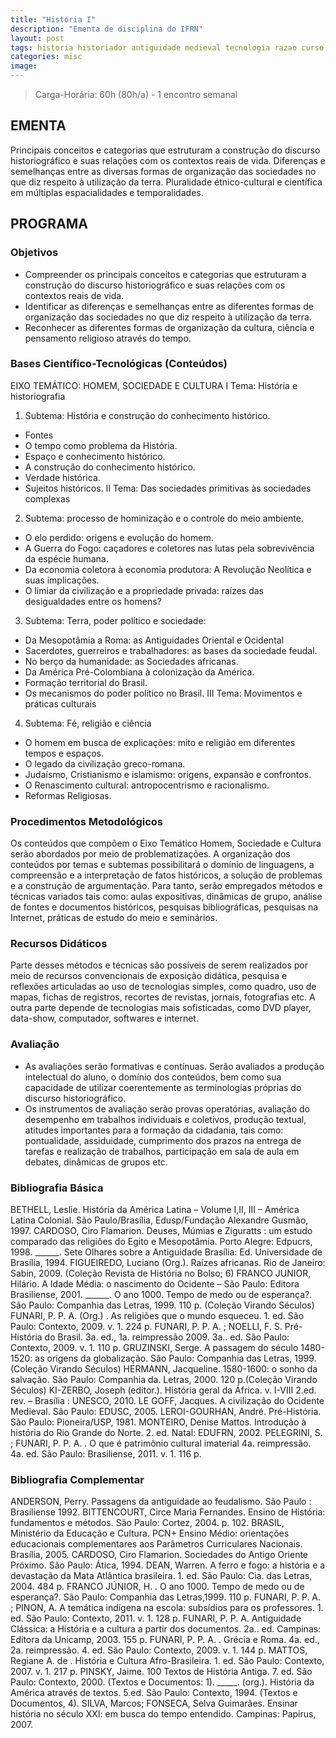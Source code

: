 ```yaml
---
title: "História I"
description: "Ementa de disciplina do IFRN"
layout: post
tags: historia historiador antiguidade medieval tecnologia razao curso ifrn history metodo cientifico religiao acao
categories: misc
image:
---
```


> Carga-Horária: 60h (80h/a) - 1 encontro semanal

## EMENTA

Principais conceitos e categorias que estruturam a construção do discurso historiográfico e suas relações com os contextos reais de vida. Diferenças e semelhanças entre as diversas formas de organização das sociedades no que diz respeito à utilização da terra. Pluralidade étnico-cultural e científica em múltiplas espacialidades e temporalidades.

## PROGRAMA

### Objetivos

- Compreender os principais conceitos e categorias que estruturam a construção do discurso historiográfico e suas relações com os contextos reais de vida.
- Identificar as diferenças e semelhanças entre as diferentes formas de organização das sociedades no que diz respeito à utilização da terra.
- Reconhecer as diferentes formas de organização da cultura, ciência e pensamento religioso através do tempo.

### Bases Científico-Tecnológicas (Conteúdos)

EIXO TEMÁTICO: HOMEM, SOCIEDADE E CULTURA
I Tema: História e historiografia
1. Subtema: História e construção do conhecimento histórico.
- Fontes
- O tempo como problema da História.
- Espaço e conhecimento histórico.
- A construção do conhecimento histórico.
- Verdade histórica.
- Sujeitos históricos.
II Tema: Das sociedades primitivas às sociedades complexas
2. Subtema: processo de hominização e o controle do meio ambiente.
- O elo perdido: origens e evolução do homem.
- A Guerra do Fogo: caçadores e coletores nas lutas pela sobrevivência da espécie humana.
- Da economia coletora à economia produtora: A Revolução Neolítica e suas implicações.
- O limiar da civilização e a propriedade privada: raízes das desigualdades entre os homens?
3. Subtema: Terra, poder político e sociedade:
- Da Mesopotâmia a Roma: as Antiguidades Oriental e Ocidental
- Sacerdotes, guerreiros e trabalhadores: as bases da sociedade feudal.
- No berço da humanidade: as Sociedades africanas.
- Da América Pré-Colombiana à colonização da América.
- Formação territorial do Brasil.
- Os mecanismos do poder político no Brasil.
III Tema: Movimentos e práticas culturais
4. Subtema: Fé, religião e ciência
- O homem em busca de explicações: mito e religião em diferentes tempos e espaços.
- O legado da civilização greco-romana.
- Judaísmo, Cristianismo e islamismo: origens, expansão e confrontos.
- O Renascimento cultural: antropocentrismo e racionalismo.
- Reformas Religiosas.

### Procedimentos Metodológicos

Os conteúdos que compõem o Eixo Temático Homem, Sociedade e Cultura serão abordados por meio de problematizações. A organização dos conteúdos por temas e subtemas possibilitará o domínio de linguagens, a compreensão e a interpretação de fatos históricos, a solução de problemas e a construção de argumentação. Para tanto, serão empregados métodos e técnicas variados tais como: aulas expositivas, dinâmicas de grupo, análise de fontes e documentos históricos, pesquisas bibliográficas, pesquisas na Internet, práticas de estudo do meio e seminários.

### Recursos Didáticos

Parte desses métodos e técnicas são possíveis de serem realizados por meio de recursos convencionais de exposição didática, pesquisa e reflexões articuladas ao uso de tecnologias simples, como quadro, uso de mapas, fichas de registros, recortes de revistas, jornais, fotografias etc. A outra parte depende de tecnologias mais sofisticadas, como DVD player, data-show, computador, softwares e internet.

### Avaliação

- As avaliações serão formativas e contínuas. Serão avaliados a produção intelectual do aluno, o domínio dos conteúdos, bem como sua capacidade de utilizar coerentemente as terminologias próprias do discurso historiográfico.
- Os instrumentos de avaliação serão provas operatórias, avaliação do desempenho em trabalhos individuais e coletivos, produção textual, atitudes importantes para a formação da cidadania, tais como: pontualidade, assiduidade, cumprimento dos prazos na entrega de tarefas e realização de trabalhos, participação em sala de aula em debates, dinâmicas de grupos etc.

### Bibliografia Básica

BETHELL, Leslie. História da América Latina – Volume I,II, III – América Latina Colonial. São Paulo/Brasília, Edusp/Fundação Alexandre Gusmão, 1997.
CARDOSO, Ciro Flamarion. Deuses, Múmias e Ziguratts : um estudo comparado das religiões do Egito e Mesopotâmia. Porto Alegre: Edpucrs, 1998.
______. Sete Olhares sobre a Antiguidade Brasília: Ed. Universidade de Brasília, 1994.
FIGUEIREDO, Luciano (Org.). Raízes africanas. Rio de Janeiro: Sabin, 2009. (Coleção Revista de História no Bolso; 6)
FRANCO JUNIOR, Hilário. A Idade Média: o nascimento do Ocidente – São Paulo: Editora Brasiliense, 2001.
______. O ano 1000. Tempo de medo ou de esperança?. São Paulo: Companhia das Letras, 1999. 110 p. (Coleção Virando Séculos)
FUNARI, P. P. A. (Org.) . As religiões que o mundo esqueceu. 1. ed. São Paulo: Contexto, 2009. v. 1. 224 p.
FUNARI, P. P. A. ; NOELLI, F. S. Pré-História do Brasil. 3a. ed., 1a. reimpressão 2009. 3a.. ed. São Paulo: Contexto, 2009. v. 1. 110 p.
GRUZINSKI, Serge. A passagem do século 1480-1520: as origens da globalização. São Paulo: Companhia das Letras, 1999. (Coleção Virando Séculos)
HERMANN, Jacqueline. 1580-1600: o sonho da salvação. São Paulo: Companhia da. Letras, 2000. 120 p.(Coleção Virando Séculos)
KI-ZERBO, Joseph (editor.). História geral da África. v. I-VIII 2.ed. rev. – Brasília : UNESCO, 2010.
LE GOFF, Jacques. A civilização do Ocidente Medieval. São Paulo: EDUSC, 2005.
LEROI-GOURHAN, André. Pré-História. São Paulo: Pioneira/USP, 1981.
MONTEIRO, Denise Mattos. Introdução à história do Rio Grande do Norte. 2. ed. Natal: EDUFRN, 2002.
PELEGRINI, S. ; FUNARI, P. P. A. . O que é patrimônio cultural imaterial 4a. reimpressão. 4a. ed. São Paulo: Brasiliense, 2011. v. 1. 116 p.

### Bibliografia Complementar

ANDERSON, Perry. Passagens da antiguidade ao feudalismo. São Paulo : Brasiliense 1992.
BITTENCOURT, Circe Maria Fernandes. Ensino de História: fundamentos e métodos. São Paulo: Cortez, 2004. p. 102.
BRASIL, Ministério da Educação e Cultura. PCN+ Ensino Médio: orientações educacionais complementares aos Parâmetros Curriculares Nacionais. Brasília, 2005.
CARDOSO, Ciro Flamarion. Sociedades do Antigo Oriente Próximo. São Paulo: Ática, 1994.
DEAN, Warren. A ferro e fogo: a história e a devastação da Mata Atlântica brasileira. 1. ed. São Paulo: Cia.
das Letras, 2004. 484 p.
FRANCO JÚNIOR, H. . O ano 1000. Tempo de medo ou de esperança?. São Paulo: Companhia das Letras,1999. 110 p.
FUNARI, P. P. A. ; PINON, A. A temática indígena na escola: subsídios para os professores. 1. ed. São Paulo: Contexto, 2011. v. 1. 128 p.
FUNARI, P. P. A. Antiguidade Clássica: a História e a cultura a partir dos documentos. 2a.. ed. Campinas: Editora da Unicamp, 2003. 155 p.
FUNARI, P. P. A. . Grécia e Roma. 4a. ed., 2a. reimpressão. 4. ed. São Paulo: Contexto, 2009. v. 1. 144 p.
MATTOS, Regiane A. de . História e Cultura Afro-Brasileira. 1. ed. São Paulo: Contexto, 2007. v. 1. 217 p.
PINSKY, Jaime. 100 Textos de História Antiga. 7. ed. São Paulo: Contexto, 2000. (Textos e Documentos: 1).
_____. (org.). História da América através de textos. 5.ed. São Paulo: Contexto, 1994. (Textos e Documentos, 4).
SILVA, Marcos; FONSECA, Selva Guimarães. Ensinar história no século XXI: em busca do tempo entendido. Campinas: Papirus, 2007.